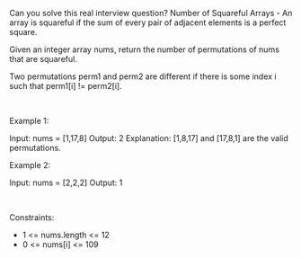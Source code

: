 Can you solve this real interview question? Number of Squareful Arrays - An array is squareful if the sum of every pair of adjacent elements is a perfect square.

Given an integer array nums, return the number of permutations of nums that are squareful.

Two permutations perm1 and perm2 are different if there is some index i such that perm1[i] != perm2[i].

 

Example 1:


Input: nums = [1,17,8]
Output: 2
Explanation: [1,8,17] and [17,8,1] are the valid permutations.


Example 2:


Input: nums = [2,2,2]
Output: 1


 

Constraints:

 * 1 <= nums.length <= 12
 * 0 <= nums[i] <= 109